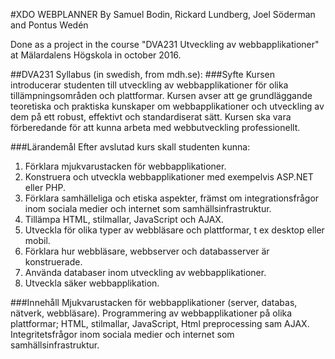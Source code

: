#XDO WEBPLANNER
By Samuel Bodin, Rickard Lundberg, Joel Söderman and Pontus Wedén

Done as a project in the course "DVA231 Utveckling av webbapplikationer" at Mälardalens Högskola in october 2016. 

##DVA231 Syllabus 
(in swedish, from mdh.se):
###Syfte
Kursen introducerar studenten till utveckling av webbapplikationer för olika tillämpningsområden och plattformar. Kursen avser att ge grundläggande teoretiska och praktiska kunskaper om webbapplikationer och utveckling av dem på ett robust, effektivt och standardiserat sätt. Kursen ska vara förberedande för att kunna arbeta med webbutveckling professionellt.

###Lärandemål
Efter avslutad kurs skall studenten kunna:

1. Förklara mjukvarustacken för webbapplikationer.
2. Konstruera och utveckla webbapplikationer med exempelvis ASP.NET eller PHP.
3. Förklara samhälleliga och etiska aspekter, främst om integrationsfrågor inom sociala medier och internet som samhällsinfrastruktur.
4. Tillämpa HTML, stilmallar, JavaScript och AJAX.
5. Utveckla för olika typer av webbläsare och plattformar, t ex desktop eller mobil.
6. Förklara hur webbläsare, webbserver och databasserver är konstruerade.
7. Använda databaser inom utveckling av webbapplikationer.
8. Utveckla säker webbapplikation.
 
###Innehåll
Mjukvarustacken för webbapplikationer (server, databas, nätverk, webbläsare). Programmering av webbapplikationer på olika plattformar; HTML, stilmallar, JavaScript, Html preprocessing sam AJAX.  Integritetsfrågor inom sociala medier och internet som samhällsinfrastruktur. 

